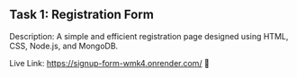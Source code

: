 ## Task 1: Registration Form <br>
Description: A simple and efficient registration page designed using HTML, CSS, Node.js, and MongoDB.

Live Link: https://signup-form-wmk4.onrender.com/ 🚀

